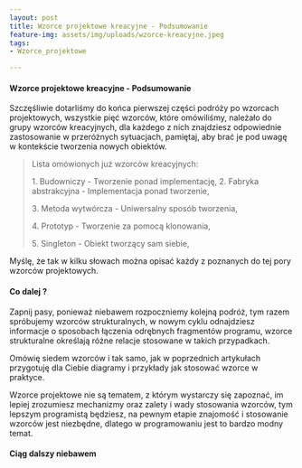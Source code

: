 ```yaml
---
layout: post
title: Wzorce projektowe kreacyjne - Podsumowanie
feature-img: assets/img/uploads/wzorce-kreacyjne.jpeg
tags:
- Wzorce_projektowe

---
```

#### Wzorce projektowe kreacyjne - Podsumowanie

Szczęśliwie dotarliśmy do końca pierwszej części podróży po wzorcach projektowych, wszystkie pięć wzorców, które omówiliśmy, należało do grupy wzorców kreacyjnych, dla każdego z nich znajdziesz odpowiednie zastosowanie w przeróżnych sytuacjach, pamiętaj, aby brać je pod uwagę w kontekście tworzenia nowych obiektów.

> Lista omówionych już wzorców kreacyjnych: 
>
> 1\. Budowniczy - Tworzenie ponad implementację, 2. Fabryka abstrakcyjna - Implementacja ponad tworzenie, 
>
> 3\. Metoda wytwórcza - Uniwersalny sposób tworzenia, 
>
> 4\. Prototyp - Tworzenie za pomocą klonowania, 
>
> 5\. Singleton - Obiekt tworzący sam siebie, 

Myślę, że tak w kilku słowach można opisać każdy z poznanych do tej pory wzorców projektowych.

#### Co dalej ?

Zapnij pasy, ponieważ niebawem rozpoczniemy kolejną podróż, tym razem spróbujemy wzorców strukturalnych, w nowym cyklu odnajdziesz informacje o sposobach łączenia odrębnych fragmentów programu, wzorce strukturalne określają różne relacje stosowane w takich przypadkach.

Omówię siedem wzorców i tak samo, jak w poprzednich artykułach przygotuję dla Ciebie diagramy i przykłady jak stosować wzorce w praktyce.

Wzorce projektowe nie są tematem, z którym wystarczy się zapoznać, im lepiej zrozumiesz mechanizmy oraz zalety i wady stosowania wzorców, tym lepszym programistą będziesz, na pewnym etapie znajomość i stosowanie wzorców jest niezbędne, dlatego w programowaniu jest to bardzo modny temat.

#### Ciąg dalszy niebawem